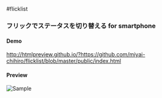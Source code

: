 #flicklist

### フリックでステータスを切り替える for smartphone

#### Demo    
http://htmlpreview.github.io/?https://github.com/miyai-chihiro/flicklist/blob/master/public/index.html

#### Preview
![Sample](/output.gif "sample movie")
